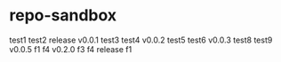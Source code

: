 # repo-sandbox
test1
test2
release v0.0.1
test3
test4
v0.0.2
test5
test6
v0.0.3
test8
test9
v0.0.5
f1
f4
v0.2.0
f3
f4
release
f1